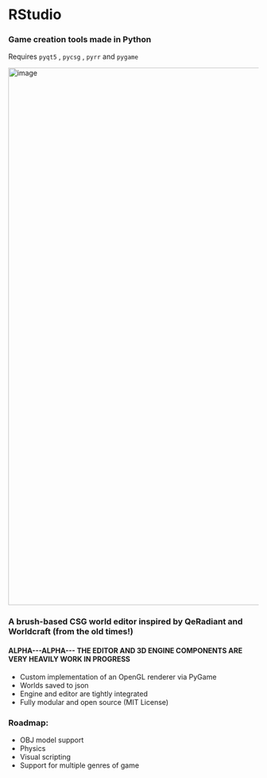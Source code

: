 # RStudio


### Game creation tools made in Python
Requires `pyqt5` , `pycsg` , `pyrr` and `pygame`


<img width="1920" height="1082" alt="image" src="https://github.com/user-attachments/assets/172e4fe5-dfda-4640-b374-82bb7e9b5b2b" />

### A brush-based CSG world editor inspired by QeRadiant and Worldcraft (from the old times!)
#### ALPHA---ALPHA--- THE EDITOR AND 3D ENGINE COMPONENTS ARE VERY HEAVILY WORK IN PROGRESS

* Custom implementation of an OpenGL renderer via PyGame
* Worlds saved to json
* Engine and editor are tightly integrated
* Fully modular and open source (MIT License)
  
### Roadmap:
* OBJ model support
* Physics
* Visual scripting
* Support for multiple genres of game


